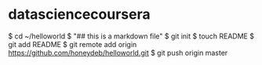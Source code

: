 datasciencecoursera
===================
$ cd ~/helloworld
$ "## this is a markdown file"
$ git init
$ touch README
$ git add README
$ git remote add origin https://github.com/honeydeb/helloworld.git
$ git push origin master
